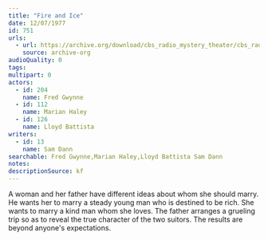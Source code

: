 ```yaml
---
title: "Fire and Ice"
date: 12/07/1977
id: 751
urls: 
  - url: https://archive.org/download/cbs_radio_mystery_theater/cbs_radio_mystery_theater-0751-0800.zip/cbs_radio_mystery_theater-0751-0800%2Fcbsrmt_0751_fire_and_ice.mp3
    source: archive-org
audioQuality: 0
tags: 
multipart: 0
actors:  
  - id: 204
    name: Fred Gwynne  
  - id: 112
    name: Marian Haley  
  - id: 126
    name: Lloyd Battista
writers:  
  - id: 13
    name: Sam Dann
searchable: Fred Gwynne,Marian Haley,Lloyd Battista Sam Dann
notes: 
descriptionSource: kf
---
```

A woman and her father have different ideas about whom she should marry. He wants her to marry a steady young man who is destined to be rich. She wants to marry a kind man whom she loves. The father arranges a grueling trip so as to reveal the true character of the two suitors. The results are beyond anyone's expectations.